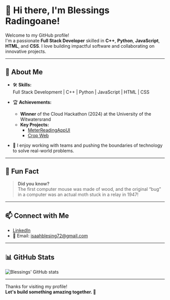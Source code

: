 # 👋 Hi there, I'm Blessings Radingoane!

Welcome to my GitHub profile!  
I'm a passionate **Full Stack Developer** skilled in **C++**, **Python**, **JavaScript**, **HTML**, and **CSS**. I love building impactful software and collaborating on innovative projects.

---

## 🚀 About Me

- 🛠️ **Skills:**  
  Full Stack Development | C++ | Python | JavaScript | HTML | CSS

- 🏆 **Achievements:**  
  - **Winner** of the Cloud Hackathon (2024) at the University of the Witwatersrand  
  - **Key Projects:**
    - [MeterReadingAppUI](#)  
    - [Crop Web](#)

- 🤝 I enjoy working with teams and pushing the boundaries of technology to solve real-world problems.

---

## 🌟 Fun Fact

> **Did you know?**  
> The first computer mouse was made of wood, and the original “bug” in a computer was an actual moth stuck in a relay in 1947!

---

## 📫 Connect with Me

- [LinkedIn](http://www.linkedin.com/in/blessings-radingoane-07047a301)
- 📧 Email: isaahblesing72@gmail.com

---

## 📊 GitHub Stats

![Blessings' GitHub stats](https://github-readme-stats.vercel.app/api?username=Blessings72&show_icons=true&theme=gruvbox)

---

Thanks for visiting my profile!  
**Let's build something amazing together. 🚀**
